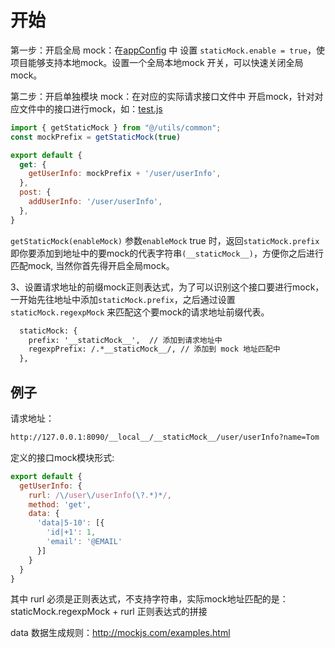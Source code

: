 # 开始

第一步：开启全局 mock：在[appConfig](../../app.config.js) 中 设置 `staticMock.enable = true`，使项目能够支持本地mock。设置一个全局本地mock 开关，可以快速关闭全局mock。

第二步：开启单独模块 mock：在对应的实际请求接口文件中 开启mock，针对对应文件中的接口进行mock，如：[test.js](../actions/test.js)

```javascript
import { getStaticMock } from "@/utils/common";
const mockPrefix = getStaticMock(true)

export default {
  get: {
    getUserInfo: mockPrefix + '/user/userInfo',
  },
  post: {
    addUserInfo: '/user/userInfo',
  },
}
```
```getStaticMock(enableMock)``` 参数```enableMock``` true 时，返回```staticMock.prefix``` 即你要添加到地址中的要mock的代表字符串```(__staticMock__)```，方便你之后进行匹配mock,
当然你首先得开启全局mock。

3、设置请求地址的前缀mock正则表达式，为了可以识别这个接口要进行mock，一开始先往地址中添加```staticMock.prefix```，之后通过设置```staticMock.regexpMock``` 来匹配这个要mock的请求地址前缀代表。

```html
  staticMock: {
    prefix: '__staticMock__',  // 添加到请求地址中
    regexpPrefix: /.*__staticMock__/, // 添加到 mock 地址匹配中
  },
```



## 例子

请求地址：

```html
http://127.0.0.1:8090/__local__/__staticMock__/user/userInfo?name=Tom
```

定义的接口mock模块形式:

```javascript
export default {
  getUserInfo: {
    rurl: /\/user\/userInfo(\?.*)*/,
    method: 'get',
    data: {
      'data|5-10': [{
        'id|+1': 1,
        'email': '@EMAIL'
      }]
    }
  }
}
```
其中 rurl 必须是正则表达式，不支持字符串，实际mock地址匹配的是：staticMock.regexpMock + rurl 正则表达式的拼接

data 数据生成规则：http://mockjs.com/examples.html
